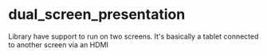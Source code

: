 # dual_screen_presentation
Library have support to run on two screens. It's basically a tablet connected to another screen via an HDMI 
